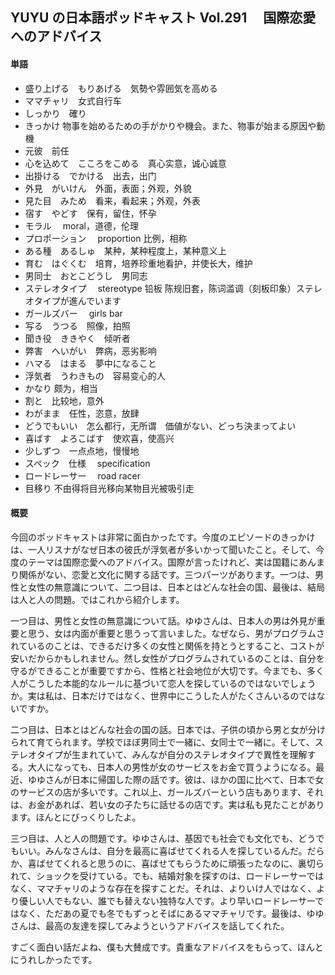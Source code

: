 ## YUYU の日本語ポッドキャスト Vol.291 　国際恋愛へのアドバイス

#### 単語

- 盛り上げる　もりあげる　気勢や雰囲気を高める
- ママチャリ　女式自行车
- しっかり　確り
- きっかけ 物事を始めるための手がかりや機会。また、物事が始まる原因や動機
- 元彼　前任
- 心を込めて　こころをこめる　真心实意，诚心诚意
- 出掛ける　でかける　出去，出门
- 外見　がいけん　外面，表面；外观，外貌
- 見た目　みため　看来，看起来；外观，外表
- 宿す　やどす　保有，留住，怀孕
- モラル　 moral，道德，伦理
- プロポーション　 proportion 比例，相称
- ある種　あるしゅ　某种，某种程度上，某种意义上
- 育む　はぐくむ　培育，培养珍重地看护，并使长大，维护
- 男同士　おとこどうし　男同志
- ステレオタイプ　 stereotype 铅板 陈规旧套，陈词滥调（刻板印象）ステレオタイプが進んでいます
- ガールズバー　 girls bar
- 写る　うつる　照像，拍照
- 聞き役　ききやく　倾听者
- 弊害　へいがい　弊病，恶劣影响
- ハマる　はまる　夢中になること
- 浮気者　うわきもの　容易变心的人
- かなり 颇为，相当
- 割と　比较地，意外
- わがまま　任性，恣意，放肆
- どうでもいい　怎么都行，无所谓　価値がない、どっち決まってよい
- 喜ばす　よろこばす　使欢喜，使高兴
- 少しずつ　一点点地，慢慢地
- スペック　仕様　 specification
- ロードレーサー　 road racer
- 目移り 不由得将目光移向某物目光被吸引走

#### 概要

今回のポッドキャストは非常に面白かったです。今度のエピソードのきっかけは、一人リスナがなぜ日本の彼氏が浮気者が多いかって聞いたこと。そして、今度のテーマは国際恋愛へのアドバイス。国際が言ったけれど、実は国籍にあんまり関係がない、恋愛と文化に関する話です。三つパーツがあります。一つは、男性と女性の無意識について、二つ目は、日本とはどんな社会の国、最後は、結局は人と人の問題。ではこれから紹介します。

一つ目は、男性と女性の無意識について話。ゆゆさんは、日本人の男は外見が重要と思う、女は内面が重要と思うって言いました。なぜなら、男がプログラムされているのことは、できるだけ多くの女性と関係を持とうとすること、コストが安いだからかもしれません。然し女性がプログラムされているのことは、自分を守るができることが重要ですから、性格と社会地位が大切です。今までも、多く人がこうした本能的なルールに基づいて恋人を探しているのではないでしょうか。実は私は、日本だけではなく、世界中にこうした人がたくさんいるのではないですか。

二つ目は、日本とはどんな社会の国の話。日本では、子供の頃から男と女が分けられて育てられます。学校でほぼ男同士で一緒に、女同士で一緒に。そして、ステレオタイプが生まれていて、みんなが自分のステレオタイプで異性を理解する。大人になっても、日本人の男性が女のサービスをお金で買うようになる。最近、ゆゆさんが日本に帰国した際の話です。彼は、ほかの国に比べて、日本で女のサービスの店が多いです。これ以上、ガールズバーという店もあります、それは、お金があれば、若い女の子たちに話せるの店です。実は私も見たことがあります。ほんとにびっくりしたよ。

三つ目は、人と人の問題です。ゆゆさんは、基因でも社会でも文化でも、どうでもいい。みんなさんは、自分を最高に喜ばせてくれる人を探しているんだ。だらか、喜ばせてくれると思うのに、喜ばせてもらうために頑張ったなのに、裏切られて、ショックを受けている。でも、結婚対象を探すのは、ロードレーサーではなく、ママチャリのような存在を探すことだ。それは、よりいけ人ではなく、より優しい人でもない、誰でも替えない独特な人です。より早いロードレーサーではなく、ただあの夏でも冬でもずっとそばにあるママチャリです。最後は、ゆゆさんは、最高の友達を探してみようというアドバイスを話してくれた。

すごく面白い話だよね、僕も大賛成です。貴重なアドバイスをもらって、ほんとにうれしかったです。
